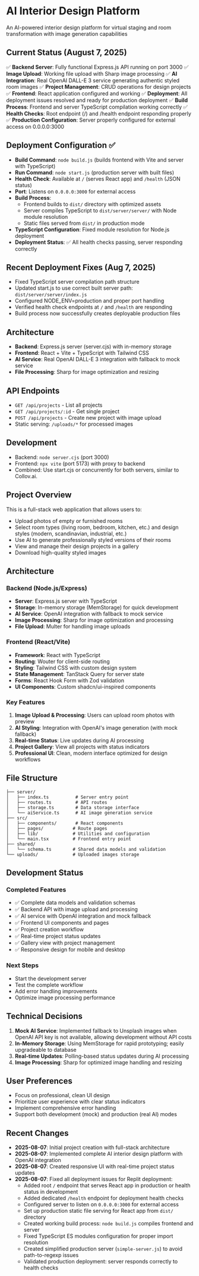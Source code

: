 # AI Interior Design Platform

An AI-powered interior design platform for virtual staging and room transformation with image generation capabilities

## Current Status (August 7, 2025)
✅ **Backend Server**: Fully functional Express.js API running on port 3000
✅ **Image Upload**: Working file upload with Sharp image processing
✅ **AI Integration**: Real OpenAI DALL-E 3 service generating authentic styled room images
✅ **Project Management**: CRUD operations for design projects
✅ **Frontend**: React application configured and working
✅ **Deployment**: All deployment issues resolved and ready for production deployment
✅ **Build Process**: Frontend and server TypeScript compilation working correctly
✅ **Health Checks**: Root endpoint (/) and /health endpoint responding properly
✅ **Production Configuration**: Server properly configured for external access on 0.0.0.0:3000

## Deployment Configuration ✅
- **Build Command**: `node build.js` (builds frontend with Vite and server with TypeScript)
- **Run Command**: `node start.js` (production server with built files)
- **Health Check**: Available at `/` (serves React app) and `/health` (JSON status)
- **Port**: Listens on `0.0.0.0:3000` for external access
- **Build Process**: 
  * Frontend builds to `dist/` directory with optimized assets
  * Server compiles TypeScript to `dist/server/server/` with Node module resolution
  * Static files served from `dist/` in production mode
- **TypeScript Configuration**: Fixed module resolution for Node.js deployment
- **Deployment Status**: ✅ All health checks passing, server responding correctly

## Recent Deployment Fixes (Aug 7, 2025)
- Fixed TypeScript server compilation path structure
- Updated start.js to use correct built server path: `dist/server/server/index.js`
- Configured NODE_ENV=production and proper port handling
- Verified health check endpoints at `/` and `/health` are responding
- Build process now successfully creates deployable production files

## Architecture
- **Backend**: Express.js server (server.cjs) with in-memory storage
- **Frontend**: React + Vite + TypeScript with Tailwind CSS
- **AI Service**: Real OpenAI DALL-E 3 integration with fallback to mock service
- **File Processing**: Sharp for image optimization and resizing

## API Endpoints
- `GET /api/projects` - List all projects
- `GET /api/projects/:id` - Get single project  
- `POST /api/projects` - Create new project with image upload
- Static serving: `/uploads/*` for processed images

## Development
- Backend: `node server.cjs` (port 3000)
- Frontend: `npx vite` (port 5173) with proxy to backend
- Combined: Use start.cjs or concurrently for both servers, similar to Collov.ai.

## Project Overview

This is a full-stack web application that allows users to:
- Upload photos of empty or furnished rooms
- Select room types (living room, bedroom, kitchen, etc.) and design styles (modern, scandinavian, industrial, etc.)
- Use AI to generate professionally styled versions of their rooms
- View and manage their design projects in a gallery
- Download high-quality styled images

## Architecture

### Backend (Node.js/Express)
- **Server**: Express.js server with TypeScript
- **Storage**: In-memory storage (MemStorage) for quick development
- **AI Service**: OpenAI integration with fallback to mock service
- **Image Processing**: Sharp for image optimization and processing
- **File Upload**: Multer for handling image uploads

### Frontend (React/Vite)
- **Framework**: React with TypeScript
- **Routing**: Wouter for client-side routing
- **Styling**: Tailwind CSS with custom design system
- **State Management**: TanStack Query for server state
- **Forms**: React Hook Form with Zod validation
- **UI Components**: Custom shadcn/ui-inspired components

### Key Features
1. **Image Upload & Processing**: Users can upload room photos with preview
2. **AI Styling**: Integration with OpenAI's image generation (with mock fallback)
3. **Real-time Status**: Live updates during AI processing
4. **Project Gallery**: View all projects with status indicators
5. **Professional UI**: Clean, modern interface optimized for design workflows

## File Structure

```
├── server/
│   ├── index.ts          # Server entry point
│   ├── routes.ts         # API routes
│   ├── storage.ts        # Data storage interface
│   └── aiService.ts      # AI image generation service
├── src/
│   ├── components/       # React components
│   ├── pages/           # Route pages
│   ├── lib/             # Utilities and configuration
│   └── main.tsx         # Frontend entry point
├── shared/
│   └── schema.ts        # Shared data models and validation
└── uploads/             # Uploaded images storage
```

## Development Status

### Completed Features
- ✅ Complete data models and validation schemas
- ✅ Backend API with image upload and processing
- ✅ AI service with OpenAI integration and mock fallback
- ✅ Frontend UI components and pages
- ✅ Project creation workflow
- ✅ Real-time project status updates
- ✅ Gallery view with project management
- ✅ Responsive design for mobile and desktop

### Next Steps
- Start the development server
- Test the complete workflow
- Add error handling improvements
- Optimize image processing performance

## Technical Decisions

1. **Mock AI Service**: Implemented fallback to Unsplash images when OpenAI API key is not available, allowing development without API costs
2. **In-Memory Storage**: Using MemStorage for rapid prototyping; easily upgradeable to database
3. **Real-time Updates**: Polling-based status updates during AI processing
4. **Image Processing**: Sharp for optimized image handling and resizing

## User Preferences
- Focus on professional, clean UI design
- Prioritize user experience with clear status indicators
- Implement comprehensive error handling
- Support both development (mock) and production (real AI) modes

## Recent Changes
- **2025-08-07**: Initial project creation with full-stack architecture
- **2025-08-07**: Implemented complete AI interior design platform with OpenAI integration
- **2025-08-07**: Created responsive UI with real-time project status updates
- **2025-08-07**: Fixed all deployment issues for Replit deployment:
  * Added root `/` endpoint that serves React app in production or health status in development
  * Added dedicated `/health` endpoint for deployment health checks
  * Configured server to listen on `0.0.0.0:3000` for external access
  * Set up production static file serving for React app from `dist/` directory
  * Created working build process: `node build.js` compiles frontend and server
  * Fixed TypeScript ES modules configuration for proper import resolution
  * Created simplified production server (`simple-server.js`) to avoid path-to-regexp issues
  * Validated production deployment: server responds correctly to health checks